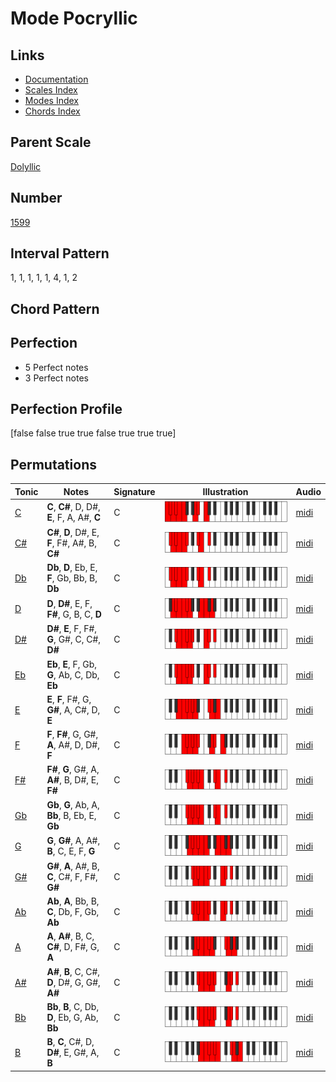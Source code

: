 # Mode Pocryllic

## Links

- [Documentation](README.md)
- [Scales Index](Scales.md)
- [Modes Index](Modes.md)
- [Chords Index](Chords.md)

## Parent Scale

[Dolyllic](ScaleDolyllic.md)

## Number

[1599](https://ianring.com/musictheory/scales/1599)

## Interval Pattern

1, 1, 1, 1, 1, 4, 1, 2

## Chord Pattern



## Perfection

- 5 Perfect notes
- 3 Perfect notes

## Perfection Profile

[false false true true false true true true]

## Permutations

| Tonic | Notes | Signature | Illustration | Audio |
|-------|-------|-----------|--------------|-------|
| [C](ModeCNaturalPocryllic.md) | **C**, **C#**, D, D#, **E**, F, A, A#, **C** | C | ![CNaturalPocryllic](ModeCNaturalPocryllic.png) | [midi](https://github.com/edipermadi/music/blob/main/docs/ModeCNaturalPocryllic.mid?raw=true) |
| [C#](ModeCSharpPocryllic.md) | **C#**, **D**, D#, E, **F**, F#, A#, B, **C#** | C | ![CSharpPocryllic](ModeCSharpPocryllic.png) | [midi](https://github.com/edipermadi/music/blob/main/docs/ModeCSharpPocryllic.mid?raw=true) |
| [Db](ModeDFlatPocryllic.md) | **Db**, **D**, Eb, E, **F**, Gb, Bb, B, **Db** | C | ![DFlatPocryllic](ModeDFlatPocryllic.png) | [midi](https://github.com/edipermadi/music/blob/main/docs/ModeDFlatPocryllic.mid?raw=true) |
| [D](ModeDNaturalPocryllic.md) | **D**, **D#**, E, F, **F#**, G, B, C, **D** | C | ![DNaturalPocryllic](ModeDNaturalPocryllic.png) | [midi](https://github.com/edipermadi/music/blob/main/docs/ModeDNaturalPocryllic.mid?raw=true) |
| [D#](ModeDSharpPocryllic.md) | **D#**, **E**, F, F#, **G**, G#, C, C#, **D#** | C | ![DSharpPocryllic](ModeDSharpPocryllic.png) | [midi](https://github.com/edipermadi/music/blob/main/docs/ModeDSharpPocryllic.mid?raw=true) |
| [Eb](ModeEFlatPocryllic.md) | **Eb**, **E**, F, Gb, **G**, Ab, C, Db, **Eb** | C | ![EFlatPocryllic](ModeEFlatPocryllic.png) | [midi](https://github.com/edipermadi/music/blob/main/docs/ModeEFlatPocryllic.mid?raw=true) |
| [E](ModeENaturalPocryllic.md) | **E**, **F**, F#, G, **G#**, A, C#, D, **E** | C | ![ENaturalPocryllic](ModeENaturalPocryllic.png) | [midi](https://github.com/edipermadi/music/blob/main/docs/ModeENaturalPocryllic.mid?raw=true) |
| [F](ModeFNaturalPocryllic.md) | **F**, **F#**, G, G#, **A**, A#, D, D#, **F** | C | ![FNaturalPocryllic](ModeFNaturalPocryllic.png) | [midi](https://github.com/edipermadi/music/blob/main/docs/ModeFNaturalPocryllic.mid?raw=true) |
| [F#](ModeFSharpPocryllic.md) | **F#**, **G**, G#, A, **A#**, B, D#, E, **F#** | C | ![FSharpPocryllic](ModeFSharpPocryllic.png) | [midi](https://github.com/edipermadi/music/blob/main/docs/ModeFSharpPocryllic.mid?raw=true) |
| [Gb](ModeGFlatPocryllic.md) | **Gb**, **G**, Ab, A, **Bb**, B, Eb, E, **Gb** | C | ![GFlatPocryllic](ModeGFlatPocryllic.png) | [midi](https://github.com/edipermadi/music/blob/main/docs/ModeGFlatPocryllic.mid?raw=true) |
| [G](ModeGNaturalPocryllic.md) | **G**, **G#**, A, A#, **B**, C, E, F, **G** | C | ![GNaturalPocryllic](ModeGNaturalPocryllic.png) | [midi](https://github.com/edipermadi/music/blob/main/docs/ModeGNaturalPocryllic.mid?raw=true) |
| [G#](ModeGSharpPocryllic.md) | **G#**, **A**, A#, B, **C**, C#, F, F#, **G#** | C | ![GSharpPocryllic](ModeGSharpPocryllic.png) | [midi](https://github.com/edipermadi/music/blob/main/docs/ModeGSharpPocryllic.mid?raw=true) |
| [Ab](ModeAFlatPocryllic.md) | **Ab**, **A**, Bb, B, **C**, Db, F, Gb, **Ab** | C | ![AFlatPocryllic](ModeAFlatPocryllic.png) | [midi](https://github.com/edipermadi/music/blob/main/docs/ModeAFlatPocryllic.mid?raw=true) |
| [A](ModeANaturalPocryllic.md) | **A**, **A#**, B, C, **C#**, D, F#, G, **A** | C | ![ANaturalPocryllic](ModeANaturalPocryllic.png) | [midi](https://github.com/edipermadi/music/blob/main/docs/ModeANaturalPocryllic.mid?raw=true) |
| [A#](ModeASharpPocryllic.md) | **A#**, **B**, C, C#, **D**, D#, G, G#, **A#** | C | ![ASharpPocryllic](ModeASharpPocryllic.png) | [midi](https://github.com/edipermadi/music/blob/main/docs/ModeASharpPocryllic.mid?raw=true) |
| [Bb](ModeBFlatPocryllic.md) | **Bb**, **B**, C, Db, **D**, Eb, G, Ab, **Bb** | C | ![BFlatPocryllic](ModeBFlatPocryllic.png) | [midi](https://github.com/edipermadi/music/blob/main/docs/ModeBFlatPocryllic.mid?raw=true) |
| [B](ModeBNaturalPocryllic.md) | **B**, **C**, C#, D, **D#**, E, G#, A, **B** | C | ![BNaturalPocryllic](ModeBNaturalPocryllic.png) | [midi](https://github.com/edipermadi/music/blob/main/docs/ModeBNaturalPocryllic.mid?raw=true) |
